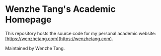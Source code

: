 # Wenzhe Tang's Academic Homepage

This repository hosts the source code for my personal academic website: [https://wenzhetang.com](https://wenzhetang.com).

Maintained by Wenzhe Tang.
